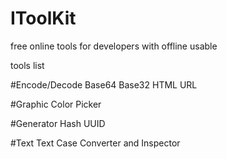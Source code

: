 # IToolKit
free online tools for developers with offline usable

tools list

#Encode/Decode
Base64
Base32
HTML
URL

#Graphic
Color Picker

#Generator
Hash
UUID

#Text
Text Case Converter and Inspector
